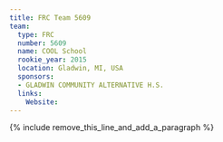 ```yaml
---
title: FRC Team 5609
team:
  type: FRC
  number: 5609
  name: COOL School
  rookie_year: 2015
  location: Gladwin, MI, USA
  sponsors:
  - GLADWIN COMMUNITY ALTERNATIVE H.S.
  links:
    Website:
---
```


{% include remove_this_line_and_add_a_paragraph %}